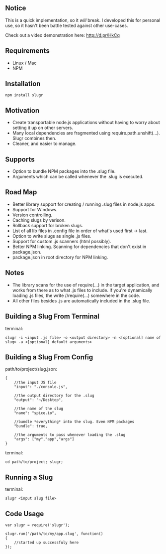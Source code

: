 Notice
------

This is a quick implementation, so it *will* break. I developed this for personal use, so it hasn't been battle tested against other use-cases.

Check out a video demonstration here: http://d.pr/HkCq

Requirements
------------

* Linux / Mac 
* NPM

Installation
------------

	npm install slugr
	
Motivation
----------

* Create transportable node.js applications without having to worry about setting it up on other servers.
* Many local dependencies are fragmented using require.path.unshift(...). Slugr combines then.
* Cleaner, and easier to manage.


Supports
--------

* Option to bundle NPM packages into the .slug file.
* Arguments which can be called whenever the .slug is executed.


Road Map
--------

* Better library support for creating / running .slug files in node.js apps.
* Support for Windows.
* Version controlling.
* Caching slugs by verison.
* Rollback support for broken slugs.
* List of all lib files in .config file in order of what's used first -> last.
* Option to write slugs as single .js files.
* Support for custom .js scanners (html possibly).
* Better NPM linking. Scanning for dependencies that don't exist in package.json.
* package.json in root directory for NPM linking.


Notes
-----

* The library scans for the use of require(...) in the target application, and works from there as to what .js files to include. If you're dynamically loading .js files, the write //require(...) somewhere in the code.
* All other files besides .js are automatically included in the .slug file.

Building a Slug From Terminal
-----------------------------
	
terminal:

	slugr -i <input .js file> -o <output directory> -n <[optional] name of slug> -a <[optional] default arguments>
	
Building a Slug From Config
---------------------------

path/to/project/slug.json:
	
	{
		//the input JS file
	    "input": "./console.js", 
	
		//the output directory for the .slug
	    "output": "~/Desktop", 
	
		//the name of the slug
	    "name": "spice.io", 
	
		//bundle *everything* into the slug. Even NPM packages
		"bundle": true,
	
		//the arguments to pass whenever loading the .slug
	    "args": ["my","app","args"] 
	}

terminal:
	
	cd path/to/project; slugr; 
	

Running a Slug
--------------

terminal: 

	slugr <input slug file>
	
Code Usage
-----------

	var slugr = require('slugr');
	
	slugr.run('/path/to/my/app.slug', function()
	{
		//started up successfuly here
	});
	
	


	


